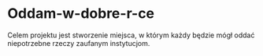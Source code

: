 # Oddam-w-dobre-r-ce
Celem projektu jest stworzenie miejsca, w którym każdy będzie mógł oddać niepotrzebne rzeczy zaufanym instytucjom.
